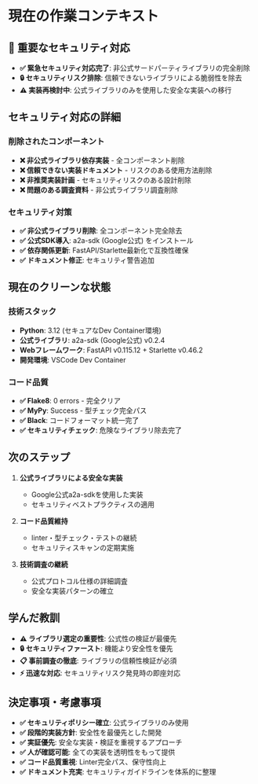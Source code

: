# 現在の作業コンテキスト

## 🚨 重要なセキュリティ対応

* **✅ 緊急セキュリティ対応完了**: 非公式サードパーティライブラリの完全削除
* **🔒 セキュリティリスク排除**: 信頼できないライブラリによる脆弱性を除去
* **⚠️ 実装再検討中**: 公式ライブラリのみを使用した安全な実装への移行

## セキュリティ対応の詳細

### 削除されたコンポーネント
* **❌ 非公式ライブラリ依存実装** - 全コンポーネント削除
* **❌ 信頼できない実装ドキュメント** - リスクのある使用方法削除
* **❌ 非推奨実装計画** - セキュリティリスクのある設計削除
* **❌ 問題のある調査資料** - 非公式ライブラリ調査削除

### セキュリティ対策
* **✅ 非公式ライブラリ削除**: 全コンポーネント完全除去
* **✅ 公式SDK導入**: a2a-sdk (Google公式) をインストール
* **✅ 依存関係更新**: FastAPI/Starlette最新化で互換性確保
* **✅ ドキュメント修正**: セキュリティ警告追加

## 現在のクリーンな状態

### 技術スタック
* **Python**: 3.12 (セキュアなDev Container環境)
* **公式ライブラリ**: a2a-sdk (Google公式) v0.2.4
* **Webフレームワーク**: FastAPI v0.115.12 + Starlette v0.46.2
* **開発環境**: VSCode Dev Container

### コード品質
* **✅ Flake8**: 0 errors - 完全クリア
* **✅ MyPy**: Success - 型チェック完全パス  
* **✅ Black**: コードフォーマット統一完了
* **✅ セキュリティチェック**: 危険なライブラリ除去完了

## 次のステップ

1. **公式ライブラリによる安全な実装**
   - Google公式a2a-sdkを使用した実装
   - セキュリティベストプラクティスの適用

2. **コード品質維持**
   - linter・型チェック・テストの継続
   - セキュリティスキャンの定期実施

3. **技術調査の継続**
   - 公式プロトコル仕様の詳細調査
   - 安全な実装パターンの確立

## 学んだ教訓

* **⚠️ ライブラリ選定の重要性**: 公式性の検証が最優先
* **🔒 セキュリティファースト**: 機能より安全性を優先
* **📋 事前調査の徹底**: ライブラリの信頼性検証が必須
* **⚡ 迅速な対応**: セキュリティリスク発見時の即座対応

## 決定事項・考慮事項

* **✅ セキュリティポリシー確立**: 公式ライブラリのみ使用
* **✅ 段階的実装方針**: 安全性を最優先とした開発
* **✅ 実証優先**: 安全な実装・検証を重視するアプローチ
* **✅ 人が確認可能**: 全ての実装を透明性をもって提供
* **✅ コード品質重視**: Linter完全パス、保守性向上
* **✅ ドキュメント充実**: セキュリティガイドラインを体系的に整理
